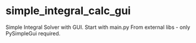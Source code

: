 # simple_integral_calc_gui
Simple Integral Solver with GUI.
Start with main.py 
From external libs - only PySimpleGui required.
